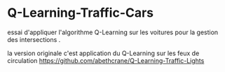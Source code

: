 # Q-Learning-Traffic-Cars
essai d'appliquer l'algorithme Q-Learning sur les voitures pour la gestion des intersections .

la version originale c'est application du Q-Learning sur les feux de circulation
https://github.com/abethcrane/Q-Learning-Traffic-Lights

